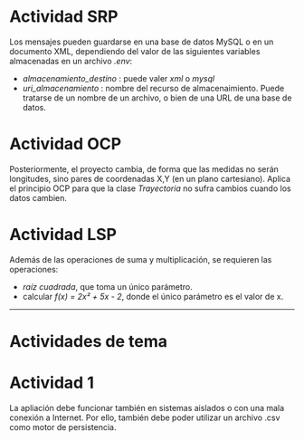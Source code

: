 # Actividad SRP

Los mensajes pueden guardarse en una base de datos MySQL o en un documento XML, dependiendo del valor de las siguientes variables almacenadas en un archivo *.env*:
- *almacenamiento_destino* : puede valer *xml* o *mysql*
- *uri_almacenamiento* : nombre del recurso de almacenaimiento. Puede tratarse de un nombre de un archivo, o bien de una URL de una base de datos.


# Actividad OCP

Posteriormente, el proyecto cambia, de forma que las medidas no serán longitudes, sino pares de coordenadas X,Y (en un plano cartesiano). Aplica el principio OCP para que la clase *Trayectoria* no sufra cambios cuando los datos cambien.


# Actividad LSP

Además de las operaciones de suma y multiplicación, se requieren las operaciones:
- *raíz cuadrada*, que toma un único parámetro.
- calcular *f(x) = 2x² + 5x - 2*, donde el único parámetro es el valor de x.

-----------------------------------

# Actividades de tema

# Actividad 1

La apliación debe funcionar también en sistemas aislados o con una mala conexión a Internet. Por ello, también debe poder utilizar un archivo .csv como motor de persistencia.

